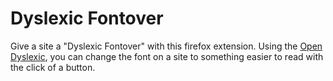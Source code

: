# Dyslexic Fontover
Give a site a "Dyslexic Fontover" with this firefox extension.  Using the [Open Dyslexic](https://opendyslexic.org/c), you can change the font on a site to something easier to read with the click of a button.
